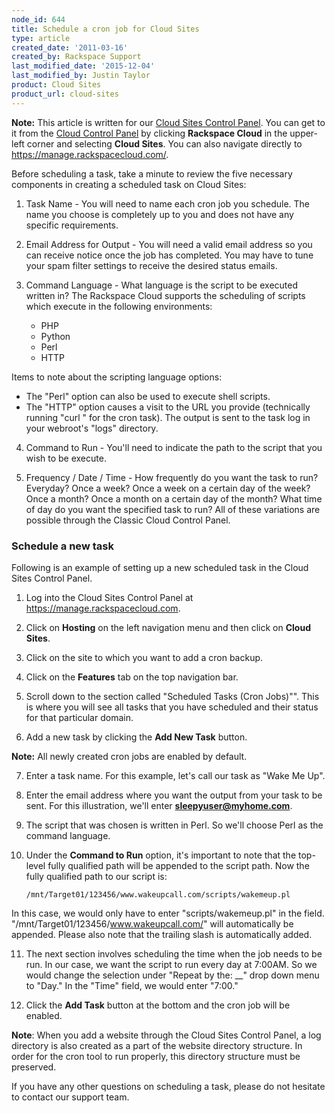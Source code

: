 ```yaml
---
node_id: 644
title: Schedule a cron job for Cloud Sites
type: article
created_date: '2011-03-16'
created_by: Rackspace Support
last_modified_date: '2015-12-04'
last_modified_by: Justin Taylor
product: Cloud Sites
product_url: cloud-sites
---
```


**Note:** This article is written for our [Cloud Sites Control Panel](https://manage.rackspacecloud.com/). You can get to it from the [Cloud Control Panel](https://mycloud.rackspace.com) by clicking **Rackspace Cloud** in the upper-left corner and selecting **Cloud Sites**. You can also navigate directly to <https://manage.rackspacecloud.com/>.

Before scheduling a task, take a minute to review the five necessary
components in creating a scheduled task on Cloud Sites:

1. Task Name - You will need to name each cron job you schedule. The
name you choose is completely up to you and does not have any specific
requirements.

2. Email Address for Output - You will need a valid email address so you
can receive notice once the job has completed. You may have to tune your
spam filter settings to receive the desired status emails.

3. Command Language - What language is the script to be executed written
in? The Rackspace Cloud supports the scheduling of scripts which execute
in the following environments:

    * PHP
    * Python
    * Perl
    * HTTP

Items to note about the scripting language options:

-   The "Perl" option can also be used to execute shell scripts.
-   The "HTTP" option causes a visit to the URL you provide (technically
    running "curl <URL>" for the cron task).  The output is sent
    to the task log in your webroot's "logs" directory.

4. Command to Run - You'll need to indicate the path to the script that
you wish to be execute.

5. Frequency / Date / Time - How frequently do you want the task to run?
Everyday? Once a week? Once a week on a certain day of the week? Once a
month? Once a month on a certain day of the month? What time of day do
you want the specified task to run? All of these variations are possible
through the Classic Cloud Control Panel.

### Schedule a new task

Following is an example of setting up a new scheduled task in the Cloud Sites
Control Panel.

1. Log into the Cloud Sites Control Panel at <https://manage.rackspacecloud.com>.

2. Click on **Hosting** on the left navigation menu and then click on **Cloud Sites**.

3. Click on the site to which you want to add a cron backup.

4. Click on the **Features** tab on the top navigation bar.

5. Scroll down to the section called "Scheduled Tasks (Cron Jobs)"". This
is where you will see all tasks that you have scheduled and their status
for that particular domain.

6. Add a new task by clicking the **Add New Task** button.

  **Note:** All newly created cron jobs are enabled by default.

7. Enter a task name. For this example, let's call our task as "Wake Me
Up".

8. Enter the email address where you want the output from your task to
be sent. For this illustration, we'll enter **sleepyuser@myhome.com**.

9. The script that was chosen is written in Perl. So we'll choose Perl
as the command language.

10. Under the **Command to Run** option, it's important to note that the
top-level fully qualified path will be appended to the script path. Now
the fully qualified path to our script is:

        /mnt/Target01/123456/www.wakeupcall.com/scripts/wakemeup.pl

In this case, we would only have to enter "scripts/wakemeup.pl" in the
field. "/mnt/Target01/123456/www.wakeupcall.com/" will automatically be
appended. Please also note that the trailing slash is automatically
added.


11. The next section involves scheduling the time when the job needs to
be run. In our case, we want the script to run every day at 7:00AM. So
we would change the selection under "Repeat by the: \_\_" drop down menu
to "Day." In the "Time" field, we would enter "7:00."

12. Click the **Add Task** button at the bottom and the cron job will be
enabled.

**Note**: When you add a website through the Cloud Sites Control Panel,
a log directory is also created as a part of the website directory
structure. In order for the cron tool to run properly, this directory
structure must be preserved.

If you have any other questions on scheduling a task, please do not
hesitate to contact our support team.

